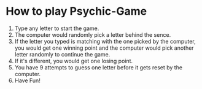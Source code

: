 # How to play Psychic-Game

1. Type any letter to start the game.
1. The computer would randomly pick a letter behind the sence.
1. If the letter you typed is matching with the one picked by the computer, you would get one winning point and the computer would pick another letter randomly to continue the game.
1. If it's different, you would get one losing point.
1. You have 9 attempts to guess one letter before it gets reset by the computer.
1. Have Fun!
